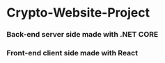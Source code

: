 # Crypto-Website-Project


### Back-end server side made with .NET CORE 

### Front-end client side made with React
